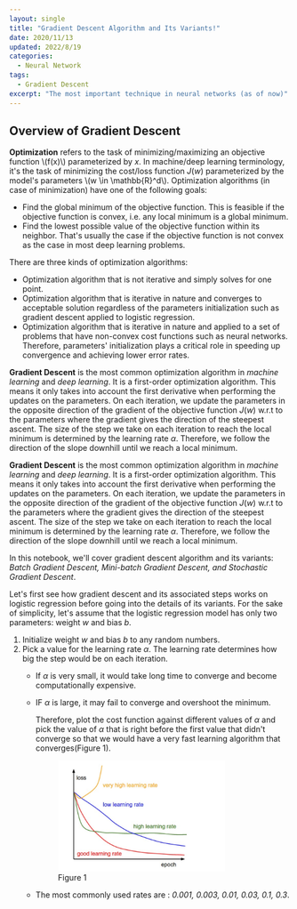 ```yaml
---
layout: single
title: "Gradient Descent Algorithm and Its Variants!"
date: 2020/11/13
updated: 2022/8/19
categories:
  - Neural Network
tags: 
  - Gradient Descent
excerpt: "The most important technique in neural networks (as of now)"
---
```

## Overview of Gradient Descent
**Optimization** refers to the task of minimizing/maximizing an objective function \\(f(x)\\) parameterized by $x$. In machine/deep learning terminology, it's the task of minimizing the cost/loss function $J(w)$ parameterized by the model's parameters \\(w \in \mathbb{R}^d\\). Optimization algorithms (in case of minimization) have one of the following goals:
- Find the global minimum of the objective function. This is feasible if the objective function is convex, i.e. any local minimum is a global minimum.
- Find the lowest possible value of the objective function within its neighbor. That's usually the case if the objective function is not convex as the case in most deep learning problems.

There are three kinds of optimization algorithms:

- Optimization algorithm that is not iterative and simply solves for one point.
- Optimization algorithm that is iterative in nature and converges to acceptable solution regardless of the parameters initialization such as gradient descent applied to logistic regression.
- Optimization algorithm that is iterative in nature and applied to a set of problems that have non-convex cost functions such as neural networks. Therefore, parameters' initialization plays a critical role in speeding up convergence and achieving lower error rates.

**Gradient Descent** is the most common optimization algorithm in *machine learning* and *deep learning*. It is a first-order optimization algorithm. This means it only takes into account the first derivative when performing the updates on the parameters. On each iteration, we update the parameters in the opposite direction of the gradient of the objective function $J(w)$ w.r.t to the parameters where the gradient gives the direction of the steepest ascent. The size of the step we take on each iteration to reach the local minimum is determined by the learning rate $\alpha$. Therefore, we follow the direction of the slope downhill until we reach a local minimum. 

**Gradient Descent** is the most common optimization algorithm in *machine learning* and *deep learning*. It is a first-order optimization algorithm. This means it only takes into account the first derivative when performing the updates on the parameters. On each iteration, we update the parameters in the opposite direction of the gradient of the objective function $J(w)$ w.r.t to the parameters where the gradient gives the direction of the steepest ascent. The size of the step we take on each iteration to reach the local minimum is determined by the learning rate $\alpha$. Therefore, we follow the direction of the slope downhill until we reach a local minimum. 

In this notebook, we'll cover gradient descent algorithm and its variants: *Batch Gradient Descent, Mini-batch Gradient Descent, and Stochastic Gradient Descent*.

Let's first see how gradient descent and its associated steps works on logistic regression before going into the details of its variants. For the sake of simplicity, let's assume that the logistic regression model has only two parameters: weight $w$ and bias $b$.

1. Initialize weight $w$ and bias $b$ to any random numbers.
2. Pick a value for the learning rate $\alpha$. The learning rate determines how big the step would be on each iteration.
    * If $\alpha$ is very small, it would take long time to converge and become computationally expensive.
    * IF $\alpha$ is large, it may fail to converge and overshoot the minimum.
        
      Therefore, plot the cost function against different values of $\alpha$ and pick the value of $\alpha$ that is right before the first value that didn't converge so that we would have a very fast learning algorithm that converges(Figure 1).

      <figure style="width: 300px" class="align-center">
        <img src="/images/Machine%20learning/learning_rate.png" alt="">
        <figcaption>Figure 1</figcaption>
      </figure> 
    * The most commonly used rates are : *0.001, 0.003, 0.01, 0.03, 0.1, 0.3*.